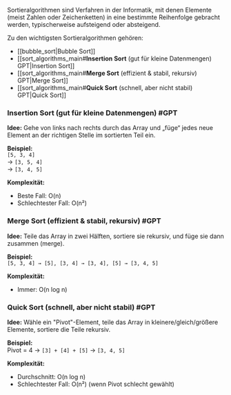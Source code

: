 Sortieralgorithmen sind Verfahren in der Informatik, mit denen Elemente (meist Zahlen oder Zeichenketten) in eine bestimmte Reihenfolge gebracht werden, typischerweise aufsteigend oder absteigend.

Zu den wichtigsten Sortieralgorithmen gehören:
- [[bubble_sort|Bubble Sort]]
- [[sort_algorithms_main#**Insertion Sort** (gut für kleine Datenmengen) GPT|Insertion Sort]]
- [[sort_algorithms_main#**Merge Sort** (effizient & stabil, rekursiv) GPT|Merge Sort]]
- [[sort_algorithms_main#**Quick Sort** (schnell, aber nicht stabil) GPT|Quick Sort]]


### **Insertion Sort** (gut für kleine Datenmengen) #GPT

**Idee:** Gehe von links nach rechts durch das Array und „füge“ jedes neue Element an der richtigen Stelle im sortierten Teil ein.

**Beispiel:**  
`[5, 3, 4]`  
→ `[3, 5, 4]`  
→ `[3, 4, 5]`

**Komplexität:**
- Beste Fall: O(n)
- Schlechtester Fall: O(n²)

### **Merge Sort** (effizient & stabil, rekursiv) #GPT

**Idee:** Teile das Array in zwei Hälften, sortiere sie rekursiv, und füge sie dann zusammen (merge).

**Beispiel:**  
`[5, 3, 4] → [5], [3, 4] → [3, 4], [5] → [3, 4, 5]`

**Komplexität:**

- Immer: O(n log n)

### **Quick Sort** (schnell, aber nicht stabil) #GPT

**Idee:** Wähle ein "Pivot"-Element, teile das Array in kleinere/gleich/größere Elemente, sortiere die Teile rekursiv.

**Beispiel:**  
Pivot = 4 → `[3] + [4] + [5]` → `[3, 4, 5]`

**Komplexität:**
- Durchschnitt: O(n log n)
- Schlechtester Fall: O(n²) (wenn Pivot schlecht gewählt)




